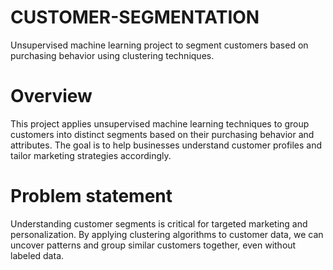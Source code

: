# CUSTOMER-SEGMENTATION
Unsupervised machine learning project to segment customers based on purchasing behavior using clustering techniques.


# Overview
This project applies unsupervised machine learning techniques to group customers into distinct segments based on their purchasing behavior and attributes. The goal is to help businesses understand customer profiles and tailor marketing strategies accordingly.

# Problem statement
Understanding customer segments is critical for targeted marketing and personalization. By applying clustering algorithms to customer data, we can uncover patterns and group similar customers together, even without labeled data.
